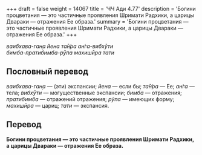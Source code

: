 +++
draft = false
weight = 14067
title = 'ЧЧ Ади 4.77'
description = 'Богини процветания — это частичные проявления Шримати Радхики, а царицы Двараки — отражения Ее образа.'
summary = 'Богини процветания — это частичные проявления Шримати Радхики, а царицы Двараки — отражения Ее образа.'
+++

_ваибхава-ган̣а йена та̄н̇ра ан̇га-вибхӯти  
бимба-пратибимба-рӯпа махишӣра тати_

## Пословный перевод

_ваибхава_\-_ган̣а_ — (эти) экспансии; _йена_ — если бы; _та̄н̇ра_ — Ее; _ан̇га_ — тела; _вибхӯти_ — могущественные экспансии; _бимба_ — отражения; _пратибимба_ — отражений отражения; _рӯпа_ — имеющих форму; _махишӣра_ — цариц; _тати_ — экспансия.

## Перевод

**Богини процветания — это частичные проявления Шримати Радхики, а царицы Двараки — отражения Ее образа.**
